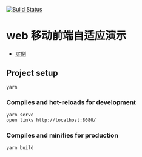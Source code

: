[![Build Status](https://travis-ci.org/lin09/mobile-front-end-adaptive-demo.svg?branch=master)](https://travis-ci.org)

# web 移动前端自适应演示

- [实例](https://lin09.github.io/mobile-front-end-adaptive-demo/dist/index.html)

## Project setup
```
yarn
```

### Compiles and hot-reloads for development
```
yarn serve
open links http://localhost:8080/
```

### Compiles and minifies for production
```
yarn build
```